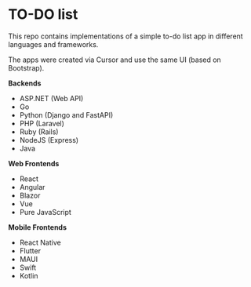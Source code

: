 # TO-DO list

This repo contains implementations of a simple to-do list app in different languages and frameworks.

The apps were created via Cursor and use the same UI (based on Bootstrap).

**Backends**

- ASP.NET (Web API)
- Go
- Python (Django and FastAPI)
- PHP (Laravel)
- Ruby (Rails)
- NodeJS (Express)
- Java

**Web Frontends**

- React
- Angular
- Blazor
- Vue
- Pure JavaScript

**Mobile Frontends**

- React Native
- Flutter
- MAUI
- Swift
- Kotlin
